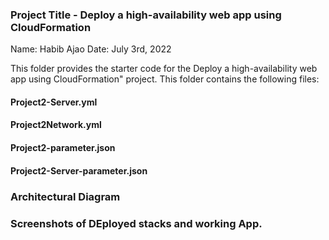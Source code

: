 ### Project Title - Deploy a high-availability web app using CloudFormation
Name: Habib Ajao
Date: July 3rd, 2022

This folder provides the starter code for the Deploy a high-availability web app using CloudFormation" project. This folder contains the following files:


#### Project2-Server.yml
 
#### Project2Network.yml

#### Project2-parameter.json

#### Project2-Server-parameter.json
### Architectural Diagram

### Screenshots of DEployed stacks and working App.


